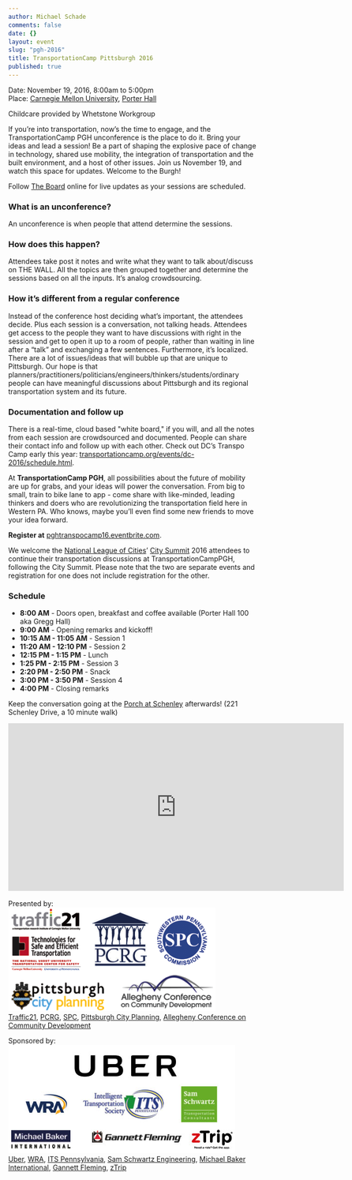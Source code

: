 ```yaml
---
author: Michael Schade
comments: false
date: {}
layout: event
slug: "pgh-2016"
title: TransportationCamp Pittsburgh 2016
published: true
---
```

Date: November 19, 2016, 8:00am to 5:00pm<br>
Place: [Carnegie Mellon University](http://www.cmu.edu/), [Porter Hall](http://www.myatlascms.com/map/index.php?id=192#!s/key=Porter%20Hall?m/72750)

Childcare provided by Whetstone Workgroup

If you’re into transportation, now’s the time to engage, and the TransportationCamp PGH unconference is the place to do it.  Bring your ideas and lead a session! Be a part of shaping the explosive pace of change in technology, shared use mobility, the integration of transportation and the built environment, and a host of other issues. Join us November 19, and watch this space for updates. Welcome to the Burgh!

Follow [The Board](https://docs.google.com/spreadsheets/d/1pBSDfHknH6AyQs77eUL4Hz5ulJup9PFAbgsExmPEr18/pubhtml?gid=1321426310) online for live updates as your sessions are scheduled.

### What is an unconference?
An unconference is when people that attend determine the sessions.  

### How does this happen?  
Attendees take post it notes and write what they want to talk about/discuss on THE WALL. All the topics are then grouped together and determine the sessions based on all the inputs.  It’s analog crowdsourcing.  

### How it’s different from a regular conference
Instead of the conference host deciding what’s important, the attendees decide.  Plus each session is a conversation, not talking heads.  Attendees get access to the people they want to have discussions with right in the session and get to open it up to a room of people, rather than waiting in line after a “talk” and exchanging a few sentences. Furthermore, it’s localized.  There are a lot of issues/ideas that will bubble up that are unique to Pittsburgh.   Our hope is that planners/practitioners/politicians/engineers/thinkers/students/ordinary people can have meaningful discussions about Pittsburgh and its regional transportation system and its future.

### Documentation and follow up
There is a real-time, cloud based "white board," if you will, and all the notes from each session are crowdsourced and documented.  People can share their contact info and follow up with each other.  Check out DC’s Transpo Camp early this year: [transportationcamp.org/events/dc-2016/schedule.html](http://transportationcamp.org/events/dc-2016/schedule.html).

At **TransportationCamp PGH**, all possibilities about the future of mobility are up for grabs, and your ideas will power the conversation. From big to small, train to bike lane to app - come share with like-minded, leading thinkers and doers who are revolutionizing the transportation field here in Western PA. Who knows, maybe you’ll even find some new friends to move your idea forward.

**Register at** [pghtranspocamp16.eventbrite.com](http://pghtranspocamp16.eventbrite.com/).

We welcome the [National League of Cities](http://www.nlc.org/)’ [City Summit](http://citysummit.nlc.org/) 2016 attendees to continue their transportation discussions at TransportationCampPGH, following the City Summit. Please note that the two are separate events and registration for one does not include registration for the other.

### Schedule

* **8:00 AM** - Doors open, breakfast and coffee available (Porter Hall 100 aka Gregg Hall)
* **9:00 AM** - Opening remarks and kickoff!
* **10:15 AM - 11:05 AM** - Session 1
* **11:20 AM - 12:10 PM** - Session 2
* **12:15 PM - 1:15 PM** - Lunch
* **1:25 PM - 2:15 PM** - Session 3
* **2:20 PM - 2:50 PM** - Snack
* **3:00 PM - 3:50 PM** - Session 4
* **4:00 PM** - Closing remarks

Keep the conversation going at the [Porch at Schenley](http://www.theporchatschenley.com/) afterwards! (221 Schenley Drive, a 10 minute walk)

<iframe src="https://www.google.com/maps/embed?pb=!1m16!1m12!1m3!1d3036.4762200321534!2d-79.94707243460327!3d40.44259562936226!2m3!1f0!2f0!3f0!3m2!1i1024!2i768!4f13.1!2m1!1sporter+hall+carnegie+mellon!5e0!3m2!1sen!2sus!4v1471321519621" width="680" height="340" frameborder="0" style="border:0" allowfullscreen></iframe>

Presented by:<br>
<img src="presenters.png" style="width:420px;height:210px;"><br>
<a href="http://traffic21.heinz.cmu.edu/">Traffic21</a>,
<a href="http://www.pcrg.org/">PCRG</a>,
<a href="http://www.spcregion.org/">SPC</a>,
<a href="http://pittsburghpa.gov/dcp/">Pittsburgh City Planning</a>,
<a href="http://www.alleghenyconference.org/">Allegheny Conference on Community Development</a>

Sponsored by:<br>
<img src="sponsors.png" style="width:460px;height:220px;"><br>
<a href="https://www.uber.com/">Uber</a>,
<a href="https://www.wrallp.com/">WRA</a>,
<a href="http://www.itspennsylvania.com/">ITS Pennsylvania</a>,
<a href="http://samschwartz.com/">Sam Schwartz Engineering</a>,
<a href="http://www.mbakerintl.com/">Michael Baker International</a>,
<a href="http://www.gannettfleming.com/">Gannett Fleming</a>,
<a href="https://www.ztrip.com/">zTrip</a>
